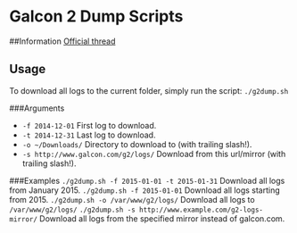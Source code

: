 # Galcon 2 Dump Scripts

##Information
[Official thread](http://www.galcon.com/forums/55/65/9654/)

## Usage
To download all logs to the current folder, simply run the script: `./g2dump.sh`

###Arguments
* `-f 2014-12-01` First log to download.
* `-t 2014-12-31` Last log to download.
* `-o ~/Downloads/` Directory to download to (with trailing slash!).
* `-s http://www.galcon.com/g2/logs/` Download from this url/mirror (with trailing slash!).

###Examples
`./g2dump.sh -f 2015-01-01 -t 2015-01-31` Download all logs from January 2015.
`./g2dump.sh -f 2015-01-01` Download all logs starting from 2015.
`./g2dump.sh -o /var/www/g2/logs/` Download all logs to `/var/www/g2/logs/`
`./g2dump.sh -s http://www.example.com/g2-logs-mirror/` Download all logs from the specified mirror instead of galcon.com.
